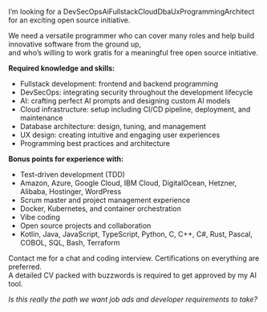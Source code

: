 I’m looking for a DevSecOpsAiFullstackCloudDbaUxProgrammingArchitect for an exciting open source initiative.

We need a versatile programmer who can cover many roles and help build innovative software from the ground up,  
and who’s willing to work gratis for a meaningful free open source initiative.

**Required knowledge and skills:**

- Fullstack development: frontend and backend programming
- DevSecOps: integrating security throughout the development lifecycle
- AI: crafting perfect AI prompts and designing custom AI models
- Cloud infrastructure: setup including CI/CD pipeline, deployment, and maintenance
- Database architecture: design, tuning, and management
- UX design: creating intuitive and engaging user experiences
- Programming best practices and architecture

**Bonus points for experience with:**

- Test-driven development (TDD)
- Amazon, Azure, Google Cloud, IBM Cloud, DigitalOcean, Hetzner, Alibaba, Hostinger, WordPress
- Scrum master and project management experience
- Docker, Kubernetes, and container orchestration
- Vibe coding
- Open source projects and collaboration
- Kotlin, Java, JavaScript, TypeScript, Python, C, C++, C#, Rust, Pascal, COBOL, SQL, Bash, Terraform

Contact me for a chat and coding interview. Certifications on everything are preferred.  
A detailed CV packed with buzzwords is required to get approved by my AI tool.

_Is this really the path we want job ads and developer requirements to take?_